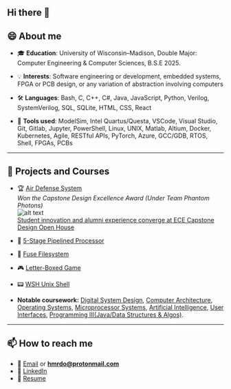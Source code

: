 ## Hi there 👋
## 😄 About me  
- 🎓 **Education**: University of Wisconsin–Madison, Double Major: Computer Engineering & Computer Sciences, B.S.E 2025. <br>

- 💡 **Interests**: Software engineering or development, embedded systems, FPGA or PCB design, or any variation of abstraction involving computers
  
- 🛠 **Languages**: Bash, C, C++, C#, Java, JavaScript, Python, Verilog, SystemVerilog, SQL, SQLite, HTML, CSS, React
  
- 🔧 **Tools used**: ModelSim, Intel Quartus/Questa, VSCode, Visual Studio, Git, Gitlab, Jupyter, PowerShell, Linux, UNIX, Matlab, Altium, Docker, Kubernetes, Agile, RESTful APIs, PyTorch, Azure, GCC/GDB, RTOS, Shell, FPGAs, PCBs

---

## 📓 Projects and Courses
- 🏆 [Air Defense System](https://github.com/hmrdo/ECE554-Capstone-Project) <br>
  *Won the Capstone Design Excellence Award (Under Team Phantom Photons)* <br>
  ![alt text](Winning.jpg "Award") <br>
  [Student innovation and alumni experience converge at ECE Capstone Design Open House](https://engineering.wisc.edu/blog/student-innovation-and-alumni-experience-converge-at-ece-capstone-design-open-house/)
- 🔄 [5-Stage Pipelined Processor](https://github.com/fuzzy41316/ECE552-5-Stage-Pipelined-Processor)
- 📁 [Fuse Filesystem](https://github.com/fuzzy41316/CS537-FUSE-Filesysten)
- 🎮 [Letter-Boxed Game](https://github.com/fuzzy41316/CS537-Letter-Boxed-Game)
- 📟 [WSH Unix Shell](https://github.com/fuzzy41316/CS537-Unix-Shell-WSH)
  
- **Notable coursework:** [Digital System Design](https://engineering.wisc.edu/blog/student-innovation-and-alumni-experience-converge-at-ece-capstone-design-open-house/), [Computer Architecture](https://swamittannu.com/cs552/), [Operating Systems](https://pages.cs.wisc.edu/~shivaram/cs537-fa24/), [Microprocessor Systems](https://ece353.engr.wisc.edu/), [Artificial Intelligence](https://pages.cs.wisc.edu/~gkotse/cs540_website/index.html), [User Interfaces](https://cs571.org/f24), [Programming III(Java/Data Structures & Algos)](https://pages.cs.wisc.edu/~deppeler/cs400/syllabus.html).
  
---

## 📫 How to reach me  
- 📧 [Email](mailto:hmrdo@protonmail.com?subject=Your%20Subject&body=Body%20text) or **hmrdo@protonmail.com**
- 💼 [LinkedIn](https://www.linkedin.com/in/hmrdoll)
- 📑 [Resume](resumewogpa.pdf)
